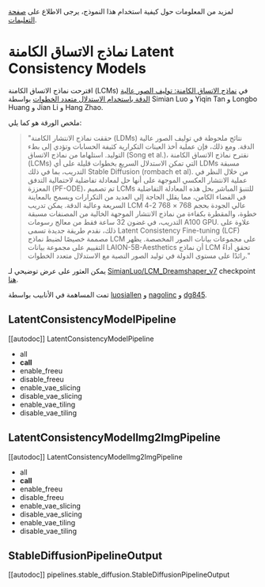 لمزيد من المعلومات حول كيفية استخدام هذا النموذج، يرجى الاطلاع على [صفحة التعليمات](https://huggingface.co/docs/hub/troubleshooting).

# نماذج الاتساق الكامنة Latent Consistency Models

اقترحت نماذج الاتساق الكامنة (LCMs) في [نماذج الاتساق الكامنة: توليف الصور عالية الدقة باستخدام الاستدلال متعدد الخطوات](https://huggingface.co/papers/2310.04378) بواسطة Simian Luo و Yiqin Tan و Longbo Huang و Jian Li و Hang Zhao.

ملخص الورقة هو كما يلي:

> "حققت نماذج الانتشار الكامنة (LDMs) نتائج ملحوظة في توليف الصور عالية الدقة. ومع ذلك، فإن عملية أخذ العينات التكرارية كثيفة الحسابات وتؤدي إلى بطء التوليد. استلهاما من نماذج الاتساق (Song et al.)، نقترح نماذج الاتساق الكامنة (LCMs) التي تمكن الاستدلال السريع بخطوات قليلة على أي LDMs مسبقة التدريب، بما في ذلك Stable Diffusion (rombach et al). من خلال النظر في عملية الانتشار العكسي الموجهة على أنها حل لمعادلة تفاضلية لاحتمالية التدفق المعززة (PF-ODE)، تم تصميم LCMs للتنبؤ المباشر بحل هذه المعادلة التفاضلية في الفضاء الكامن، مما يقلل الحاجة إلى العديد من التكرارات ويسمح بالمعاينة السريعة وعالية الدقة. يمكن تدريب LCM عالي الجودة بحجم 768 × 768 2-4 خطوة، والمقطرة بكفاءة من نماذج الانتشار الموجهة الخالية من المصنفات مسبقة التدريب، في غضون 32 ساعة فقط من معالج رسومات A100 GPU. علاوة على ذلك، نقدم طريقة جديدة تسمى Latent Consistency Fine-tuning (LCF) مصممة خصيصًا لضبط نماذج LCM على مجموعات بيانات الصور المخصصة. يظهر التقييم على مجموعة بيانات LAION-5B-Aesthetics أن نماذج LCM تحقق أداءً رائدًا على مستوى الدولة في توليد الصور النصية مع الاستدلال متعدد الخطوات."

يمكن العثور على عرض توضيحي لـ [SimianLuo/LCM_Dreamshaper_v7](https://huggingface.co/SimianLuo/LCM_Dreamshaper_v7) checkpoint [هنا](https://huggingface.co/spaces/SimianLuo/Latent_Consistency_Model).

تمت المساهمة في الأنابيب بواسطة [luosiallen](https://luosiallen.github.io/) و [nagolinc](https://github.com/nagolinc) و [dg845](https://github.com/dg845).

## LatentConsistencyModelPipeline

[[autodoc]] LatentConsistencyModelPipeline

- all
- __call__
- enable_freeu
- disable_freeu
- enable_vae_slicing
- disable_vae_slicing
- enable_vae_tiling
- disable_vae_tiling

## LatentConsistencyModelImg2ImgPipeline

[[autodoc]] LatentConsistencyModelImg2ImgPipeline

- all
- __call__
- enable_freeu
- disable_freeu
- enable_vae_slicing
- disable_vae_slicing
- enable_vae_tiling
- disable_vae_tiling

## StableDiffusionPipelineOutput

[[autodoc]] pipelines.stable_diffusion.StableDiffusionPipelineOutput